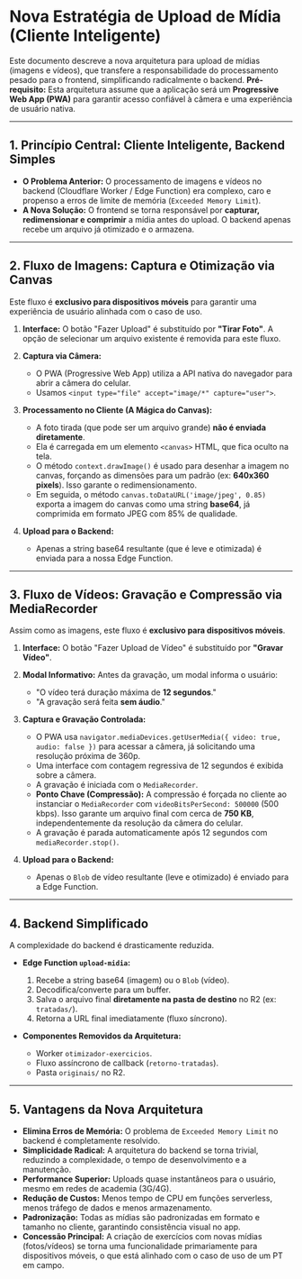 # Nova Estratégia de Upload de Mídia (Cliente Inteligente)

Este documento descreve a nova arquitetura para upload de mídias (imagens e vídeos), que transfere a responsabilidade do processamento pesado para o frontend, simplificando radicalmente o backend.
**Pré-requisito:** Esta arquitetura assume que a aplicação será um **Progressive Web App (PWA)** para garantir acesso confiável à câmera e uma experiência de usuário nativa.

---

## 1. Princípio Central: Cliente Inteligente, Backend Simples

-   **O Problema Anterior:** O processamento de imagens e vídeos no backend (Cloudflare Worker / Edge Function) era complexo, caro e propenso a erros de limite de memória (`Exceeded Memory Limit`).
-   **A Nova Solução:** O frontend se torna responsável por **capturar, redimensionar e comprimir** a mídia antes do upload. O backend apenas recebe um arquivo já otimizado e o armazena.

---

## 2. Fluxo de Imagens: Captura e Otimização via Canvas

Este fluxo é **exclusivo para dispositivos móveis** para garantir uma experiência de usuário alinhada com o caso de uso.

1.  **Interface:** O botão "Fazer Upload" é substituído por **"Tirar Foto"**. A opção de selecionar um arquivo existente é removida para este fluxo.

2.  **Captura via Câmera:**
    -   O PWA (Progressive Web App) utiliza a API nativa do navegador para abrir a câmera do celular.
    -   Usamos `<input type="file" accept="image/*" capture="user">`.

3.  **Processamento no Cliente (A Mágica do Canvas):**
    -   A foto tirada (que pode ser um arquivo grande) **não é enviada diretamente**.
    -   Ela é carregada em um elemento `<canvas>` HTML, que fica oculto na tela.
    -   O método `context.drawImage()` é usado para desenhar a imagem no canvas, forçando as dimensões para um padrão (ex: **640x360 pixels**). Isso garante o redimensionamento.
    -   Em seguida, o método `canvas.toDataURL('image/jpeg', 0.85)` exporta a imagem do canvas como uma string **base64**, já comprimida em formato JPEG com 85% de qualidade.

4.  **Upload para o Backend:**
    -   Apenas a string base64 resultante (que é leve e otimizada) é enviada para a nossa Edge Function.

---

## 3. Fluxo de Vídeos: Gravação e Compressão via MediaRecorder

Assim como as imagens, este fluxo é **exclusivo para dispositivos móveis**.

1.  **Interface:** O botão "Fazer Upload de Vídeo" é substituído por **"Gravar Vídeo"**.

2.  **Modal Informativo:** Antes da gravação, um modal informa o usuário:
    -   "O vídeo terá duração máxima de **12 segundos**."
    -   "A gravação será feita **sem áudio**."

3.  **Captura e Gravação Controlada:**
    -   O PWA usa `navigator.mediaDevices.getUserMedia({ video: true, audio: false })` para acessar a câmera, já solicitando uma resolução próxima de 360p.
    -   Uma interface com contagem regressiva de 12 segundos é exibida sobre a câmera.
    -   A gravação é iniciada com o `MediaRecorder`.
    -   **Ponto Chave (Compressão):** A compressão é forçada no cliente ao instanciar o `MediaRecorder` com `videoBitsPerSecond: 500000` (500 kbps). Isso garante um arquivo final com cerca de **750 KB**, independentemente da resolução da câmera do celular.
    -   A gravação é parada automaticamente após 12 segundos com `mediaRecorder.stop()`.

4.  **Upload para o Backend:**
    -   Apenas o `Blob` de vídeo resultante (leve e otimizado) é enviado para a Edge Function.

---

## 4. Backend Simplificado

A complexidade do backend é drasticamente reduzida.

-   **Edge Function `upload-midia`:**
    1.  Recebe a string base64 (imagem) ou o `Blob` (vídeo).
    2.  Decodifica/converte para um buffer.
    3.  Salva o arquivo final **diretamente na pasta de destino** no R2 (ex: `tratadas/`).
    4.  Retorna a URL final imediatamente (fluxo síncrono).

-   **Componentes Removidos da Arquitetura:**
    -   Worker `otimizador-exercicios`.
    -   Fluxo assíncrono de callback (`retorno-tratadas`).
    -   Pasta `originais/` no R2.

---

## 5. Vantagens da Nova Arquitetura

-   **Elimina Erros de Memória:** O problema de `Exceeded Memory Limit` no backend é completamente resolvido.
-   **Simplicidade Radical:** A arquitetura do backend se torna trivial, reduzindo a complexidade, o tempo de desenvolvimento e a manutenção.
-   **Performance Superior:** Uploads quase instantâneos para o usuário, mesmo em redes de academia (3G/4G).
-   **Redução de Custos:** Menos tempo de CPU em funções serverless, menos tráfego de dados e menos armazenamento.
-   **Padronização:** Todas as mídias são padronizadas em formato e tamanho no cliente, garantindo consistência visual no app.
-   **Concessão Principal:** A criação de exercícios com novas mídias (fotos/vídeos) se torna uma funcionalidade primariamente para dispositivos móveis, o que está alinhado com o caso de uso de um PT em campo.